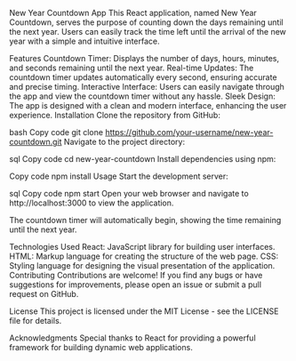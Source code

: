 New Year Countdown App
This React application, named New Year Countdown, serves the purpose of counting down the days remaining until the next year. Users can easily track the time left until the arrival of the new year with a simple and intuitive interface.

Features
Countdown Timer: Displays the number of days, hours, minutes, and seconds remaining until the next year.
Real-time Updates: The countdown timer updates automatically every second, ensuring accurate and precise timing.
Interactive Interface: Users can easily navigate through the app and view the countdown timer without any hassle.
Sleek Design: The app is designed with a clean and modern interface, enhancing the user experience.
Installation
Clone the repository from GitHub:

bash
Copy code
git clone https://github.com/your-username/new-year-countdown.git
Navigate to the project directory:

sql
Copy code
cd new-year-countdown
Install dependencies using npm:

Copy code
npm install
Usage
Start the development server:

sql
Copy code
npm start
Open your web browser and navigate to http://localhost:3000 to view the application.

The countdown timer will automatically begin, showing the time remaining until the next year.

Technologies Used
React: JavaScript library for building user interfaces.
HTML: Markup language for creating the structure of the web page.
CSS: Styling language for designing the visual presentation of the application.
Contributing
Contributions are welcome! If you find any bugs or have suggestions for improvements, please open an issue or submit a pull request on GitHub.

License
This project is licensed under the MIT License - see the LICENSE file for details.

Acknowledgments
Special thanks to React for providing a powerful framework for building dynamic web applications.
